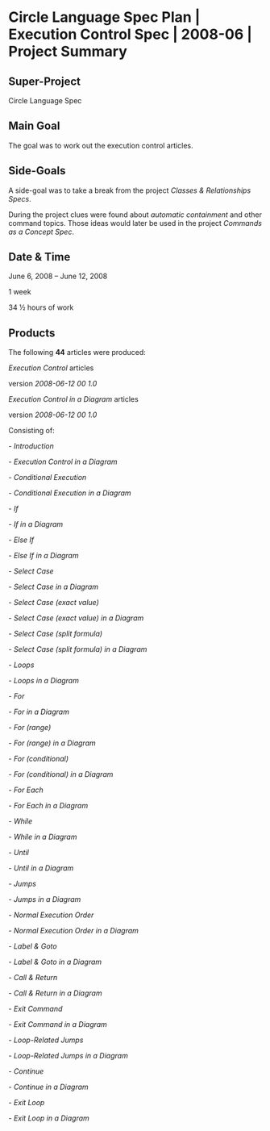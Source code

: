 ﻿Circle Language Spec Plan | Execution Control Spec | 2008-06 | Project Summary
=============================================================================


Super-Project
--------------

Circle Language Spec


Main Goal
---------

The goal was to work out the execution control articles.


Side-Goals
----------

A side-goal was to take a break from the project *Classes & Relationships Specs*.

During the project clues were found about *automatic containment* and other command topics. Those ideas would later be used in the project *Commands as a Concept Spec*. 


Date & Time
-----------

June 6, 2008 – June 12, 2008

1 week

34 ½ hours of work


Products
--------

The following __44__ articles were produced:

*Execution Control*  articles

version  *2008-06-12 00  1.0*

*Execution Control in a Diagram*  articles

version  *2008-06-12 00  1.0*

Consisting of:

*- Introduction*

*- Execution Control in a Diagram*

*- Conditional Execution*

*- Conditional Execution in a Diagram*

*- If*

*- If in a Diagram*

*- Else If*

*- Else If in a Diagram*

*- Select Case*

*- Select Case in a Diagram*

*- Select Case (exact value)*

*- Select Case (exact value) in a Diagram*

*- Select Case (split formula)*

*- Select Case (split formula) in a Diagram*

*- Loops*

*- Loops in a Diagram*

*- For*

*- For in a Diagram*

*- For (range)*

*- For (range) in a Diagram*

*- For (conditional)*

*- For (conditional) in a Diagram*

*- For Each*

*- For Each in a Diagram*

*- While*

*- While in a Diagram*

*- Until*

*- Until in a Diagram*

*- Jumps*

*- Jumps in a Diagram*

*- Normal Execution Order*

*- Normal Execution Order in a Diagram*

*- Label & Goto*

*- Label & Goto in a Diagram*

*- Call & Return*

*- Call & Return in a Diagram*

*- Exit Command*

*- Exit Command in a Diagram*

*- Loop-Related Jumps*

*- Loop-Related Jumps in a Diagram*

*- Continue*

*- Continue in a Diagram*

*- Exit Loop*

*- Exit Loop in a Diagram*
